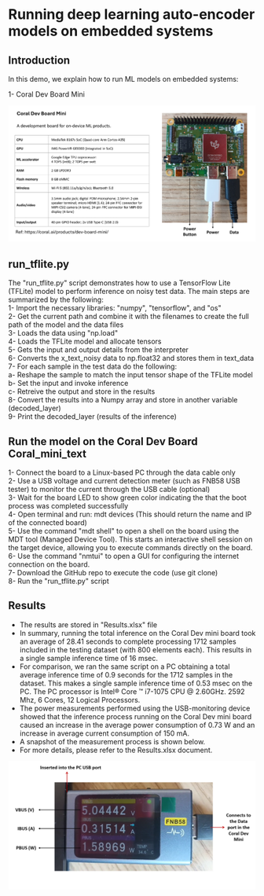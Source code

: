 # Running deep learning auto-encoder models on embedded systems

## Introduction   
In this demo, we explain how to run ML models on embedded systems:      

1- Coral Dev Board Mini   

![Alt text](images/Coral_mini_text.png)

## run_tflite.py
The "run_tflite.py" script demonstrates how to use a TensorFlow Lite (TFLite) model to perform inference on noisy test data.
The main steps are summarized by the following:   
1- Import the necessary libraries: "numpy", "tensorflow", and "os"   
2- Get the current path and combine it with the filenames to create the full path of the model and the data files   
3- Loads the data using "np.load"   
4- Loads the TFLite model and allocate tensors    
5- Gets the input and output details from the interpreter     
6- Converts the x_text_noisy data to np.float32 and stores them in text_data    
7- For each sample in the test data do the following:       
a- Reshape the sample to match the input tensor shape of the TFLite model      
b- Set the input and invoke inference      
c- Retreive the output and store in the results       
8- Convert the results into a Numpy array and store in another variable (decoded_layer)     
9- Print the decoded_layer (results of the inference)  

## Run the model on the Coral Dev Board Coral_mini_text
1- Connect the board to a Linux-based PC through the data cable only    
2- Use a USB voltage and current detection meter (such as FNB58 USB tester) to monitor the current through the USB cable (optional)         
3- Wait for the board LED to show green color indicating the that the boot process was completed successfully     
4- Open terminal and run: mdt devices (This should return the name and IP of the connected board)      
5- Use the command "mdt shell" to open a shell on the board using the MDT tool (Managed Device Tool). This starts an interactive shell session on the target device, allowing you to execute commands directly on the board.     
6- Use the command "nmtui" to open a GUI for configuring the internet connection on the board.        
7- Download the GitHub repo to execute the code (use git clone)     
8- Run the "run_tflite.py" script

## Results
- The results are stored in "Results.xlsx" file
- In summary, running the total inference on the Coral Dev mini board took an average of 28.41 seconds to complete processing 1712 samples included in the testing dataset (with 800 elements each). This results in a single sample inference time of 16 msec.   
- For comparison, we ran the same script on a PC obtaining a total average inference time of 0.9 seconds for the 1712 samples in the dataset. This makes a single sample inference time of 0.53 msec on the PC. The PC processor is Intel® Core ™ i7-1075 CPU @ 2.60GHz. 2592 Mhz, 6 Cores, 12 Logical Processors.
- The power measurements performed using the USB-monitoring device showed that the inference process running on the Coral Dev mini board caused an increase in the average power consumption of 0.73 W and an increase in average current consumption of 150 mA.
- A snapshot of the measurement process is shown below.
- For more details, please refer to the Results.xlsx document.

![Alt text](images/Measurement.PNG)
